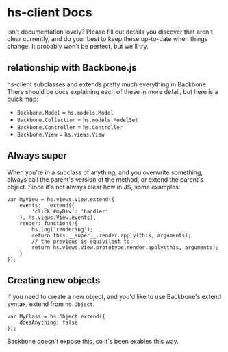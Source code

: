 # hs-client Docs

Isn't documentation lovely? Please fill out details you discover that aren't clear currently, and do your best to keep these up-to-date when things change. It probably won't be perfect, but we'll try.

## relationship with Backbone.js

hs-client subclasses and extends pretty much everything in Backbone. There should be docs explaining each of these in more defail, but here is a quick map:

* `Backbone.Model` = `hs.models.Model`
* `Backbone.Collection` = `hs.models.ModelSet`
* `Backbone.Controller` = `hs.Controller`
* `Backbone.View` = `hs.views.View`

## Always super

When you're in a subclass of anything, and you overwrite something, always call the parent's version of the method, or extend the parent's object. Since it's not always clear how in JS, some examples:

    var MyView = hs.views.View.extend({
        events: _.extend({
            'click #myDiv': 'handler'
        }, hs.views.View.events),
        render: function(){
            hs.log('rendering');
            return this.__super__.render.apply(this, arguments);
            // the previous is equivilant to:
            return hs.views.View.prototype.render.apply(this, arguments);
        }
    });

## Creating new objects

If you need to create a new object, and you'd like to use Backbone's extend syntax, extend from `hs.Object`.

    var MyClass = hs.Object.extend({
        doesAnything: false
    });

Backbone doesn't expose this, so it's been exables this way.
